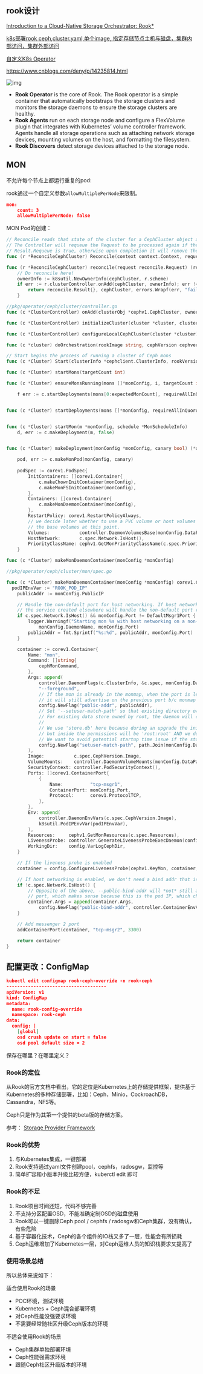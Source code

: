 ## rook设计



[Introduction to a Cloud-Native Storage Orchestrator: Rook*](https://01.org/kubernetes/blogs/tingjie/2020/introduction-cloud-native-storage-orchestrator-rook)

[k8s部署rook ceph,cluster.yaml,单个image, 指定存储节点主机与磁盘，集群内部访问，集群外部访问](https://www.modb.pro/db/46629)

[自定义K8s Operator](https://www.qikqiak.com/post/k8s-operator-101/)

https://www.cnblogs.com/deny/p/14235814.html

![img](rook_ceph.assets/intro-to-rook-ceph-ceph-cluster-maint-490x322.png)



- **Rook Operator** is the core of Rook. The Rook operator is a simple container that automatically bootstraps the storage clusters and monitors the storage daemons to ensure the storage clusters are healthy.
- **Rook Agents** run on each storage node and configure a FlexVolume plugin that integrates with Kubernetes’ volume controller framework. Agents handle all storage operations such as attaching network storage devices, mounting volumes on the host, and formatting the filesystem.
- **Rook Discovers** detect storage devices attached to the storage node.

## MON

不允许每个节点上都运行重复的pod:

rook通过一个自定义参数`allowMultiplePerNode`来限制。

```json
mon:
    count: 3
    allowMultiplePerNode: false
```

MON Pod的创建：

```go
// Reconcile reads that state of the cluster for a CephCluster object and makes changes based on the state read and what is in the cephCluster.Spec
// The Controller will requeue the Request to be processed again if the returned error is non-nil or
// Result.Requeue is true, otherwise upon completion it will remove the work from the queue.
func (r *ReconcileCephCluster) Reconcile(context context.Context, request reconcile.Request) (reconcile.Result, e

func (r *ReconcileCephCluster) reconcile(request reconcile.Request) (reconcile.Result, *cephv1.CephCluster, error) 
	// Do reconcile here!
	ownerInfo := k8sutil.NewOwnerInfo(cephCluster, r.scheme)
	if err := r.clusterController.onAdd(cephCluster, ownerInfo); err != nil {
		return reconcile.Result{}, cephCluster, errors.Wrapf(err, "failed to reconcile cluster %q", cephCluster.Name)
	}

//pkg/operator/ceph/cluster/controller.go
func (c *ClusterController) onAdd(clusterObj *cephv1.CephCluster, ownerInfo *k8sutil.OwnerInfo) 

func (c *ClusterController) initializeCluster(cluster *cluster, clusterObj *cephv1.CephCluster)

func (c *ClusterController) configureLocalCephCluster(cluster *cluster)

func (c *cluster) doOrchestration(rookImage string, cephVersion cephver.CephVersion, spec *cephv1.ClusterSpec)

// Start begins the process of running a cluster of Ceph mons
func (c *Cluster) Start(clusterInfo *cephclient.ClusterInfo, rookVersion string, cephVersion cephver.CephVersion, spec cephv1.ClusterSpec) (*cephclient.ClusterInfo, error)

func (c *Cluster) startMons(targetCount int)

func (c *Cluster) ensureMonsRunning(mons []*monConfig, i, targetCount int, requireAllInQuorum bool)

	f err := c.startDeployments(mons[0:expectedMonCount], requireAllInQuorum); err != nil {


func (c *Cluster) startDeployments(mons []*monConfig, requireAllInQuorum bool)


func (c *Cluster) startMon(m *monConfig, schedule *MonScheduleInfo) 
	d, err := c.makeDeployment(m, false)


func (c *Cluster) makeDeployment(monConfig *monConfig, canary bool) (*apps.Deployment, error)

	pod, err := c.makeMonPod(monConfig, canary)
	
	podSpec := corev1.PodSpec{
		InitContainers: []corev1.Container{
			c.makeChownInitContainer(monConfig),
			c.makeMonFSInitContainer(monConfig),
		},
		Containers: []corev1.Container{
			c.makeMonDaemonContainer(monConfig),
		},
		RestartPolicy: corev1.RestartPolicyAlways,
		// we decide later whether to use a PVC volume or host volumes for mons, so only populate
		// the base volumes at this point.
		Volumes:           controller.DaemonVolumesBase(monConfig.DataPathMap, keyringStoreName),
		HostNetwork:       c.spec.Network.IsHost(),
		PriorityClassName: cephv1.GetMonPriorityClassName(c.spec.PriorityClassNames),
	}

func (c *Cluster) makeMonDaemonContainer(monConfig *monConfig)
```







```go
//pkg/operator/ceph/cluster/mon/spec.go

func (c *Cluster) makeMonDaemonContainer(monConfig *monConfig) corev1.Container {
  podIPEnvVar := "ROOK_POD_IP"
	publicAddr := monConfig.PublicIP

	// Handle the non-default port for host networking. If host networking is not being used,
	// the service created elsewhere will handle the non-default port redirection to the default port inside the container.
	if c.spec.Network.IsHost() && monConfig.Port != DefaultMsgr1Port {
		logger.Warningf("Starting mon %s with host networking on a non-default port %d. The mon must be failed over before enabling msgr2.",
			monConfig.DaemonName, monConfig.Port)
		publicAddr = fmt.Sprintf("%s:%d", publicAddr, monConfig.Port)
	}

	container := corev1.Container{
		Name: "mon",
		Command: []string{
			cephMonCommand,
		},
		Args: append(
			controller.DaemonFlags(c.ClusterInfo, &c.spec, monConfig.DaemonName),
			"--foreground",
			// If the mon is already in the monmap, when the port is left off of --public-addr,
			// it will still advertise on the previous port b/c monmap is saved to mon database.
			config.NewFlag("public-addr", publicAddr),
			// Set '--setuser-match-path' so that existing directory owned by root won't affect the daemon startup.
			// For existing data store owned by root, the daemon will continue to run as root
			//
			// We use 'store.db' here because during an upgrade the init container will set 'ceph:ceph' to monConfig.DataPathMap.ContainerDataDir
			// but inside the permissions will be 'root:root' AND we don't want to chown recursively on the mon data directory
			// We want to avoid potential startup time issue if the store is big
			config.NewFlag("setuser-match-path", path.Join(monConfig.DataPathMap.ContainerDataDir, "store.db")),
		),
		Image:           c.spec.CephVersion.Image,
		VolumeMounts:    controller.DaemonVolumeMounts(monConfig.DataPathMap, keyringStoreName),
		SecurityContext: controller.PodSecurityContext(),
		Ports: []corev1.ContainerPort{
			{
				Name:          "tcp-msgr1",
				ContainerPort: monConfig.Port,
				Protocol:      corev1.ProtocolTCP,
			},
		},
		Env: append(
			controller.DaemonEnvVars(c.spec.CephVersion.Image),
			k8sutil.PodIPEnvVar(podIPEnvVar),
		),
		Resources:     cephv1.GetMonResources(c.spec.Resources),
		LivenessProbe: controller.GenerateLivenessProbeExecDaemon(config.MonType, monConfig.DaemonName),
		WorkingDir:    config.VarLogCephDir,
	}

	// If the liveness probe is enabled
	container = config.ConfigureLivenessProbe(cephv1.KeyMon, container, c.spec.HealthCheck)

	// If host networking is enabled, we don't need a bind addr that is different from the public addr
	if !c.spec.Network.IsHost() {
		// Opposite of the above, --public-bind-addr will *not* still advertise on the previous
		// port, which makes sense because this is the pod IP, which changes with every new pod.
		container.Args = append(container.Args,
			config.NewFlag("public-bind-addr", controller.ContainerEnvVarReference(podIPEnvVar)))
	}

	// Add messenger 2 port
	addContainerPort(container, "tcp-msgr2", 3300)

	return container
}
```







## 配置更改：ConfigMap

```json
kubectl edit configmap rook-ceph-override -n rook-ceph
-------------------------------------
apiVersion: v1
kind: ConfigMap
metadata:
  name: rook-config-override
  namespace: rook-ceph
data:
  config: |
    [global]
    osd crush update on start = false
    osd pool default size = 2
```

 

保存在哪里？在哪里定义？





### Rook的定位

从Rook的官方文档中看出，它的定位是Kubernetes上的存储提供框架，提供基于Kubernetes的多种存储部署，比如：Ceph，Minio，CockroachDB，Cassandra，NFS等。

Ceph只是作为其第一个提供的beta版的存储方案。

参考： [Storage Provider Framework](https://blog.rook.io/rook-v0-8-framework-for-storage-orchestrators-9421848505b3#866f)

### Rook的优势

1. 与Kubernetes集成，一键部署
2. Rook支持通过yaml文件创建pool，cephfs，radosgw，监控等
3. 简单扩容和小版本升级比较方便，kuberctl edit 即可

### Rook的不足

1. Rook项目时间还短，代码不够完善
2. 不支持分区配置OSD，不能准确定制OSD的磁盘使用
3. Rook可以一键删除Ceph pool / cephfs / radosgw和Ceph集群，没有确认，有些危险
4. 基于容器化技术，Ceph的各个组件的IO栈又多了一层，性能会有所损耗
5. Ceph运维增加了Kubernetes一层，对Ceph运维人员的知识栈要求又提高了

### 使用场景总结

所以总体来说如下：

适合使用Rook的场景

- POC环境，测试环境
- Kubernetes + Ceph混合部署环境
- 对Ceph性能没强要求环境
- 不需要经常随社区升级Ceph版本的环境

不适合使用Rook的场景

- Ceph集群单独部署环境
- Ceph性能强需求环境
- 跟随Ceph社区升级版本的环境
